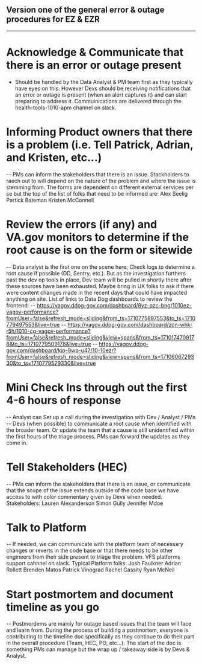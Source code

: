 ## Version one of the general error & outage procedures for EZ & EZR
---

# Acknowledge & Communicate that there is an error or outage present
- Should be handled by the Data Analyst & PM team first as they typically have eyes on this. However Devs should be receiving notifications that an error or outage is present (when an alert captures it) and can start preparing to address it. Commuinications are delivered through the health-tools-1010-apm channel on slack.

# Informing Product owners that there is a problem (i.e. Tell Patrick, Adrian, and Kristen, etc...)
-- PMs can inform the stakeholders that there is an issue. Stackholders to raech out to will depend on the nature of the problem and where the issue is stemming from. The forms are dependent on different external services per se but the top of the list of folks that need to be informed are:
Alex Seelig
Partick Bateman
Kristen McConnell

# Review the errors (if any) and VA.gov monitors to determine if the root cause is on the form or sitewide
-- Data analyst is the first one on the scene here; Check logs to determine a root cause if possible (DD, Sentry, etc.). But as the investigation furthers past the dev op tools in place, Dev team will be pulled in shortly there after these sources have been exhausted. Maybe bring in UX folks to ask if there were content changes made in the recent days that could have impacted anything on site.
List of links to Data Dog dashboards to review the frontend:
-- https://vagov.ddog-gov.com/dashboard/8yz-qzc-bng/1010ez-vagov-performance?fromUser=false&refresh_mode=sliding&from_ts=1710775897553&to_ts=1710779497553&live=true
-- https://vagov.ddog-gov.com/dashboard/zcn-whk-r5h/1010-cg-vagov-performance?fromUser=false&refresh_mode=sliding&view=spans&from_ts=1710174709178&to_ts=1710779509178&live=true
-- https://vagov.ddog-gov.com/dashboard/kjp-9wp-u47/10-10ezr?fromUser=false&refresh_mode=sliding&view=spans&from_ts=1710606729330&to_ts=1710779529330&live=true


# Mini Check Ins through out the first 4-6 hours of response
-- Analyst can Set up a call during the investigation with Dev / Analyst / PMs
-- Devs (when possible) to communicate a root cause when identified with the broader team. Or update the team that a cause is still unidentified within the first hours of the triage process. PMs can forward the updates as they come in.

# Tell Stakeholders (HEC)
-- PMs can inform the stakeholders that there is an issue, or communicate that the scope of the issue extends outside of the code base we have access to with color commentary given by Devs when needed. 
Stakeholders:
Lauren Alexanderson
Simon Gully 
Jennifer Mdoe


# Talk to Platform
-- If needed, we can communicate with the platform team of necessary changes or reverts in the code base or that there needs to be other engineers from their side present to triage the problem. VFS platforms support cahnnel on slack.
Typical Platform folks:
Josh Faulkner
Adrian Rollett
Brenden Matos
Patrick Vinograd
Rachel Cassity
Ryan McNeil


# Start postmortem and document timeline as you go
-- Postmordems are mainly for outage based issues that the team will face and learn from. During the process of building a postmortem, everyone is contributing to the timeline doc specifically as they continue to do their part in the overall procedure (Team, HEC, PO, etc...). The start of the doc is something PMs can manage but the wrap up / takeaway side is by Devs & Analyst.
